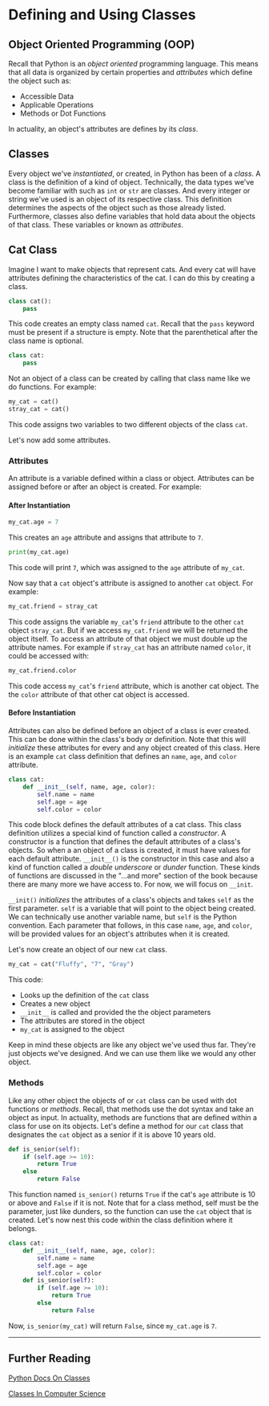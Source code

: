 # Defining and Using Classes

## Object Oriented Programming (OOP)

Recall that Python is an *object oriented* programming language. This means that all data is organized by certain properties and *attributes* which define the object such as:

* Accessible Data
* Applicable Operations
* Methods or Dot Functions

In actuality, an object's attributes are defines by its *class*.

## Classes
Every object we've *instantiated*, or created, in Python has been of a *class*. A class is the definition of a kind of object. Technically, the data types we've become familiar with such as `int` or `str` are classes. And every integer or string we've used is an object of its respective class. This definition determines the aspects of the object such as those already listed. Furthermore, classes also define variables that hold data about the objects of that class. These variables or known as *attributes*.

## Cat Class
Imagine I want to make objects that represent cats. And every cat will have attributes defining the characteristics of the cat. I can do this by creating a class. 

```Python
class cat():
	pass
```
This code creates an empty class named `cat`. Recall that the `pass` keyword must be present if a structure is empty. Note that the parenthetical after the class name is optional.

```Python
class cat:
	pass
```
Not an object of a class can be created by calling that class name like we do functions. For example:

```Python
my_cat = cat()
stray_cat = cat()
```
This code assigns two variables to two different objects of the class `cat`.

Let's now add some attributes.

### Attributes

An attribute is a variable defined within a class or object. Attributes can be assigned before or after an object is created. For example:

#### After Instantiation

```Python
my_cat.age = 7
```
This creates an `age` attribute and assigns that attribute to `7`.

```Python
print(my_cat.age)
```
This code will print `7`, which was assigned to the `age` attribute of `my_cat`.

Now say that a `cat` object's attribute is assigned to another `cat` object. For example: 

```Python
my_cat.friend = stray_cat
```
This code assigns the variable `my_cat`'s `friend` attribute to the other `cat` object `stray_cat`. But if we access `my_cat.friend` we will be returned the object itself. To access an attribute of that object we must double up the attribute names. For example if `stray_cat` has an attribute named `color`, it could be accessed with:

```Python
my_cat.friend.color
```
This code access `my_cat`'s `friend` attribute, which is another cat object. The the `color` attribute of that other cat object is accessed.

#### Before Instantiation

Attributes can also be defined before an object of a class is ever created. This can be done within the class's body or definition. Note that this will *initialize* these attributes for every and any object created of this class. Here is an example `cat` class definition that defines an `name`, `age`, and `color` attribute.

```Python
class cat:
	def __init__(self, name, age, color):
		self.name = name
		self.age = age
		self.color = color
```
This code block defines the default attributes of a cat class. This class definition utilizes a special kind of function called a *constructor*. A constructor is a function that defines the default attributes of a class's objects. So when a an object of a class is created, it must have values for each default attribute. `__init__()` is the constructor in this case and also a kind of function called a *double underscore* or *dunder* function. These kinds of functions are discussed in the "...and more" section of the book because there are many more we have access to. For now, we will focus on `__init`.

`__init()` *initializes* the attributes of a class's objects and takes `self` as the first parameter. `self` is a variable that will point to the object being created. We can technically use another variable name, but `self` is the Python convention. Each parameter that follows, in this case `name`, `age`, and `color`, will be provided values for an object's attributes when it is created.

Let's now create an object of our new `cat` class.

```Python
my_cat = cat("Fluffy", "7", "Gray")
```
This code:
* Looks up the definition of the `cat` class
* Creates a new object
* `__init__` is called and provided the the object parameters
* The attributes are stored in the object 
* `my_cat` is assigned to the object

Keep in mind these objects are like any object we've used thus far. They're just objects we've designed. And we can use them like we would any other object.

### Methods
Like any other object the objects of or `cat` class can be used with dot functions or *methods*. Recall, that methods use the dot syntax and take an object as input. In actuality, methods are functions that are defined within a class for use on its objects. Let's define a method for our `cat` class that designates the `cat` object as a senior if it is above 10 years old.

```Python
def is_senior(self):
	if (self.age >= 10):
		return True
	else
		return False
```
This function named `is_senior()` returns `True` if the cat's `age` attribute is 10 or above and `False` if it is not. Note that for a class method, self must be the parameter, just like dunders, so the function can use the `cat` object that is created. Let's now nest this code within the class definition where it belongs.

```Python
class cat:
	def __init__(self, name, age, color):
		self.name = name
		self.age = age
		self.color = color
	def is_senior(self):
		if (self.age >= 10):
			return True
		else
			return False

```
Now, `is_senior(my_cat)` will return `False`, since `my_cat.age` is `7`.

--- 

## Further Reading

[Python Docs On Classes](https://docs.python.org/3/tutorial/classes.html)

[Classes In Computer Science](https://en.wikipedia.org/wiki/Class_(computer_programming))


